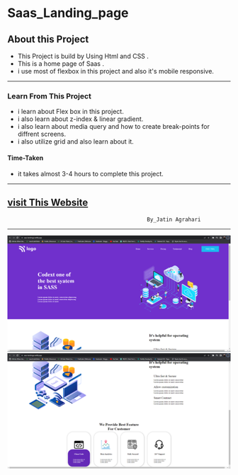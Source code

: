 
# Saas_Landing_page


## About this Project
- This Project is build by Using Html and CSS .                
- This is a home page of Saas .
- i use most of flexbox in this project and also it's  mobile responsive.  

---

### Learn From This Project
- i learn about Flex box in this project.
- i  also learn about z-index & linear gradient.
- i also learn about media query and how to create break-points for diffrent screens.
- i also utilize grid and also learn about it.

#### Time-Taken
- it takes almost 3-4 hours to complete this project.
---
[visit This Website](https://saas-landingp.netlify.app/)
---

                                                By_Jatin Agrahari

---

![Demo-images](https://github.com/jatin2311/saas-landing-page/blob/master/Demo/ss-01.png)
![Demo-images](https://github.com/jatin2311/saas-landing-page/blob/master/Demo/ss-02.png)
